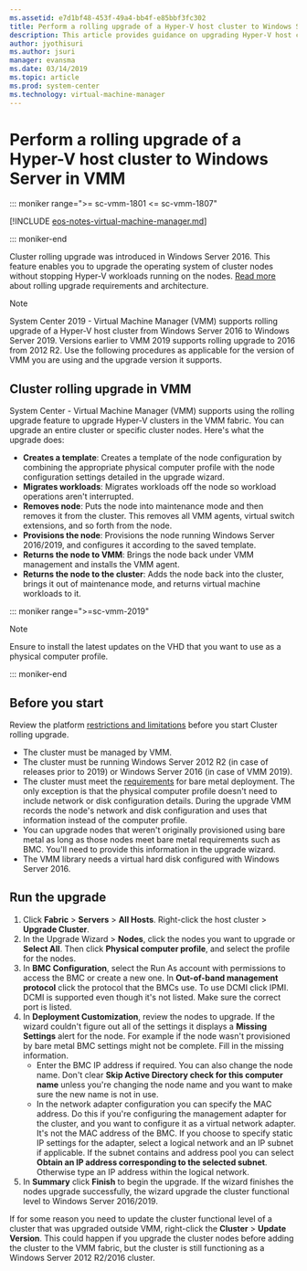 ```yaml
---
ms.assetid: e7d1bf48-453f-49a4-bb4f-e85bbf3fc302
title: Perform a rolling upgrade of a Hyper-V host cluster to Windows Server 2016 in VMM
description: This article provides guidance on upgrading Hyper-V host clusters
author: jyothisuri
ms.author: jsuri
manager: evansma
ms.date: 03/14/2019
ms.topic: article
ms.prod: system-center
ms.technology: virtual-machine-manager
---
```


# Perform a rolling upgrade of a Hyper-V host cluster to Windows Server in VMM

::: moniker range=">= sc-vmm-1801 <= sc-vmm-1807"

[!INCLUDE [eos-notes-virtual-machine-manager.md](../includes/eos-notes-virtual-machine-manager.md)]

::: moniker-end

Cluster rolling upgrade was introduced in Windows Server 2016. This feature enables you to upgrade the operating system of cluster nodes without stopping Hyper-V workloads running on the nodes. [Read more](/windows-server/failover-clustering/cluster-operating-system-rolling-upgrade#requirements) about rolling upgrade requirements and architecture.

>[!NOTE]
> System Center 2019 - Virtual Machine Manager (VMM) supports rolling upgrade of a Hyper-V host cluster from Windows Server 2016 to Windows Server 2019. Versions earlier to VMM 2019 supports rolling upgrade to 2016 from 2012 R2.  Use the following procedures as applicable for the version of VMM you are using and the upgrade version it supports.

## Cluster rolling upgrade in VMM

System Center - Virtual Machine Manager (VMM) supports using the rolling upgrade feature to upgrade Hyper-V clusters in the VMM fabric. You can upgrade an entire cluster or specific cluster nodes. Here's what the upgrade does:

- **Creates a template**: Creates a template of the node configuration by combining the appropriate physical computer profile with the node configuration settings detailed in the upgrade wizard.
- **Migrates workloads**: Migrates workloads off the node so workload operations aren't interrupted.
- **Removes node**: Puts the node into maintenance mode and then removes it from the cluster. This removes all VMM agents, virtual switch extensions, and so forth from the node.
- **Provisions the node**: Provisions the node running Windows Server 2016/2019, and configures it according to the saved template.
- **Returns the node to VMM**: Brings the node back under VMM management and installs the VMM agent.
- **Returns the node to the cluster**: Adds the node back into the cluster, brings it out of maintenance mode, and returns virtual machine workloads to it.

::: moniker range=">=sc-vmm-2019"

>[!NOTE]
>  Ensure to install the latest updates on the VHD that you want to use as a physical computer profile.

::: moniker-end

## Before you start

Review the platform [restrictions and limitations](/windows-server/failover-clustering/cluster-operating-system-rolling-upgrade#restrictions--limitations) before you start Cluster rolling upgrade.

- The cluster must be managed by VMM.
- The cluster must be running Windows Server 2012 R2 (in case of releases prior to 2019) or Windows Server 2016 (in case of VMM 2019).
- The cluster must meet the [requirements](hyper-v-bare-metal.md#before-you-start) for bare metal deployment. The only exception is that the physical computer profile doesn't need to include network or disk configuration details. During the upgrade VMM records the node's network and disk configuration and uses that information instead of the computer profile.
- You can upgrade nodes that weren't originally provisioned using bare metal as long as those nodes meet bare metal requirements such as BMC. You'll need to provide this information in the upgrade wizard.
- The VMM library needs a virtual hard disk configured with Windows Server 2016.

## Run the upgrade

1. Click **Fabric** > **Servers** > **All Hosts**. Right-click the host cluster > **Upgrade Cluster**.
1. In the Upgrade Wizard > **Nodes**, click the nodes you want to upgrade or **Select All**. Then click **Physical computer profile**, and select the profile for the nodes.
1. In **BMC Configuration**, select the Run As account with permissions to access the BMC or create a new one. In **Out-of-band management protocol** click the protocol that the BMCs use. To use DCMI click IPMI. DCMI is supported even though it's not listed. Make sure the correct port is listed.
1. In **Deployment Customization**, review the nodes to upgrade. If the wizard couldn't figure out all of the settings it displays a **Missing Settings** alert for the node. For example if the node wasn't provisioned by bare metal BMC settings might not be complete. Fill in the missing information.
    - Enter the BMC IP address if required. You can also change the node name. Don't clear **Skip Active Directory check for this computer name** unless you're changing the node name and you want to make sure the new name is not in use.
    - In the network adapter configuration you can specify the MAC address. Do this if you're configuring the management adapter for the cluster, and you want to configure it as a virtual network adapter. It's not the MAC address of the BMC. If you choose to specify static IP settings for the adapter, select a logical network and an IP subnet if applicable. If the subnet contains and address pool you can select **Obtain an IP address corresponding to the selected subnet**. Otherwise type an IP address within the logical network.
5. In **Summary** click **Finish** to begin the upgrade. If the wizard finishes the nodes upgrade successfully, the wizard upgrade the cluster functional level to Windows Server 2016/2019.

If for some reason you need to update the cluster functional level of a cluster that was upgraded outside VMM, right-click the **Cluster** > **Update Version**. This could happen if you upgrade the cluster nodes before adding the cluster to the VMM fabric, but the cluster is still functioning as a Windows Server 2012 R2/2016 cluster.

